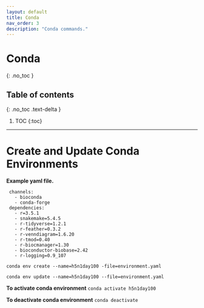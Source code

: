 ```yaml
---
layout: default
title: Conda
nav_order: 3
description: "Conda commands."
---
```


# Conda
{: .no_toc }

## Table of contents
{: .no_toc .text-delta }

1. TOC
{:toc}

---

# Create and Update Conda Environments

**Example yaml file.**
```
 channels:
   - bioconda
   - conda-forge
 dependencies:
   - r=3.5.1
   - snakemake=5.4.5
   - r-tidyverse=1.2.1
   - r-feather=0.3.2
   - r-venndiagram=1.6.20
   - r-tmod=0.40
   - r-biocmanager=1.30
   - bioconductor-biobase=2.42
   - r-logging=0.9_107
```

`conda env create --name=h5n1day100 -file=environment.yaml`

`conda env update --name=h5n1day100 --file=environment.yaml`

**To activate conda environment** `conda activate h5n1day100`

**To deactivate conda environment** `conda deactivate`